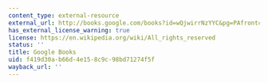 ```yaml
---
content_type: external-resource
external_url: http://books.google.com/books?id=wQjwirrNzYYC&pg=PAfrontcover
has_external_license_warning: true
license: https://en.wikipedia.org/wiki/All_rights_reserved
status: ''
title: Google Books
uid: f419d30a-b66d-4e15-8c9c-98bd71274f5f
wayback_url: ''
---
```

